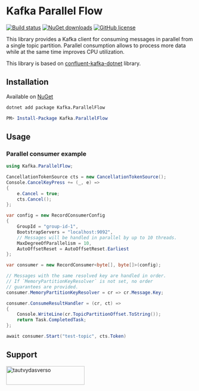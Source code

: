 # Kafka Parallel Flow

[![Build status](https://img.shields.io/github/workflow/status/tautvydasversockas/kafka-parallel-flow/publish-nuget)](https://github.com/tautvydasversockas/kafka-parallel-flow/actions/workflows/pipeline.yml)
[![NuGet downloads](https://img.shields.io/nuget/v/kafka.parallelflow.svg)](https://www.nuget.org/packages/Kafka.ParallelFlow/)
[![GitHub license](https://img.shields.io/github/license/mashape/apistatus.svg)](https://github.com/tautvydasversockas/kafka-parallel-flow/blob/main/LICENSE)

This library provides a Kafka client for consuming messages in parallel from a single topic partition. 
Parallel consumption allows to process more data while at the same time improves CPU utilization.

This library is based on [confluent-kafka-dotnet](https://github.com/confluentinc/confluent-kafka-dotnet) library.

## Installation

Available on [NuGet](https://www.nuget.org/packages/Kafka.ParallelFlow/)

```bash
dotnet add package Kafka.ParallelFlow
```

```powershell
PM> Install-Package Kafka.ParallelFlow
```

## Usage

### Parallel consumer example

```csharp
using Kafka.ParallelFlow;

CancellationTokenSource cts = new CancellationTokenSource();
Console.CancelKeyPress += (_, e) => 
{
    e.Cancel = true;
    cts.Cancel();
};

var config = new RecordConsumerConfig
{
    GroupId = "group-id-1",
    BootstrapServers = "localhost:9092",
    // Messages will be handled in parallel by up to 10 threads.
    MaxDegreeOfParallelism = 10,
    AutoOffsetReset = AutoOffsetReset.Earliest
};

var consumer = new RecordConsumer<byte[], byte[]>(config);

// Messages with the same resolved key are handled in order.
// If `MemoryPartitionKeyResolver` is not set, no order 
// guarantees are provided.
consumer.MemoryPartitionKeyResolver = cr => cr.Message.Key;

consumer.ConsumeResultHandler = (cr, ct) => 
{
    Console.WriteLine(cr.TopicPartitionOffset.ToString());
    return Task.CompletedTask;
};

await consumer.Start("test-topic", cts.Token)
```

## Support

<a href="https://www.buymeacoffee.com/tautvydasverso"> 
    <img align="left" src="https://cdn.buymeacoffee.com/buttons/v2/default-yellow.png" height="50" width="210"  alt="tautvydasverso" />
</a>
